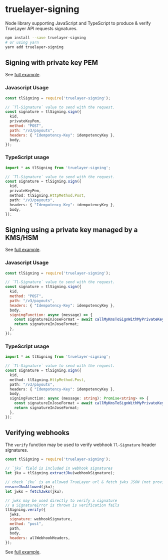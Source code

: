 # truelayer-signing
Node library supporting JavaScript and TypeScript to produce & verify TrueLayer API requests signatures.

```sh
npm install --save truelayer-signing
# or using yarn
yarn add truelayer-signing
```

## Signing with private key PEM

See [full example](./examples/sign-request/).

### Javascript Usage
```javascript
const tlSigning = require('truelayer-signing');

// `Tl-Signature` value to send with the request.
const signature = tlSigning.sign({
  kid,
  privateKeyPem,
  method: "POST",
  path: "/v3/payouts",
  headers: { "Idempotency-Key": idempotencyKey },
  body,
});
```

### TypeScript usage
```typescript
import * as tlSigning from 'truelayer-signing';

// `Tl-Signature` value to send with the request.
const signature = tlSigning.sign({
  kid,
  privateKeyPem,
  method: tlSigning.HttpMethod.Post,
  path: "/v3/payouts",
  headers: { "Idempotency-Key": idempotencyKey },
  body,
});
```

## Signing using a private key managed by a KMS/HSM

See [full example](./examples/aws-kms-sign/).

### Javascript Usage
```javascript
const tlSigning = require('truelayer-signing');

// `Tl-Signature` value to send with the request.
const signature = tlSigning.sign({
  kid,
  method: "POST",
  path: "/v3/payouts",
  headers: { "Idempotency-Key": idempotencyKey },
  body,
  signingFunction: async (message) => {
    const signatureInJoseFormat = await callMyKmsToSignWithMyPrivateKey(message);
    return signatureInJoseFormat;
  },
});
```

### TypeScript usage
```typescript
import * as tlSigning from 'truelayer-signing';

// `Tl-Signature` value to send with the request.
const signature = tlSigning.sign({
  kid,
  method: tlSigning.HttpMethod.Post,
  path: "/v3/payouts",
  headers: { "Idempotency-Key": idempotencyKey },
  body,
  signingFunction: async (message: string): Promise<string> => {
    const signatureInJoseFormat = await callMyKmsToSignWithMyPrivateKey(message);
    return signatureInJoseFormat;
  },
});
```

## Verifying webhooks
The `verify` function may be used to verify webhook `Tl-Signature` header signatures.
 
```javascript
const tlSigning = require('truelayer-signing');

// `jku` field is included in webhook signatures
let jku = tlSigning.extractJku(webhookSignature);

// check `jku` is an allowed TrueLayer url & fetch jwks JSON (not provided by this lib)
ensureJkuAllowed(jku);
let jwks = fetchJwks(jku);

// jwks may be used directly to verify a signature
// a SignatureError is thrown is verification fails
tlSigning.verify({
  jwks,
  signature: webhookSignature,
  method: "post",
  path,
  body,
  headers: allWebhookHeaders,
});
```

See [full example](./examples/webhook-server/).
